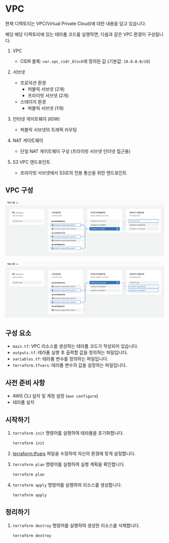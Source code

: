 # VPC

현재 디렉토리는 VPC(Virtual Private Cloud)에 대한 내용을 담고 있습니다.

해당 해당 디렉토리에 있는 테라폼 코드를 실행하면, 다음과 같은 VPC 환경이 구성됩니다.

1. VPC
    - CIDR 블록: `var.vpc_cidr_block`에 정의된 값 (기본값: `10.0.0.0/16`)

2. 서브넷
    - 프로덕션 환경
        - 퍼블릭 서브넷 (2개)
        - 프라이빗 서브넷 (2개)
    - 스테이지 환경
        - 퍼블릭 서브넷 (1개)

3. 인터넷 게이트웨이 (IGW)
    - 퍼블릭 서브넷의 트래픽 라우팅

4. NAT 게이트웨이
    - 단일 NAT 게이트웨이 구성 (프라이빗 서브넷 인터넷 접근용)

5. S3 VPC 엔드포인트
    - 프라이빗 서브넷에서 S3로의 전용 통신을 위한 엔드포인트


## VPC 구성

![resource_map_public](./images/resource_map_public.png)

![resource_map_private](./images/resource_map_private.png)

## 구성 요소

- `main.tf`: VPC 리소스를 생성하는 테라폼 코드가 작성되어 있습니다.
- `outputs.tf`: 테라폼 실행 후 출력할 값을 정의하는 파일입니다.
- `variables.tf`: 테라폼 변수를 정의하는 파일입니다.
- `terraform.tfvars`: 테라폼 변수의 값을 설정하는 파일입니다.

## 사전 준비 사항

- AWS CLI 설치 및 계정 설정 (`aws configure`)
- 테라폼 설치

## 시작하기

1. `terraform init` 명령어를 실행하여 테라폼을 초기화합니다.

    ```bash
    terraform init
    ```
2. [terraform.tfvars](./terraform.tfvars) 파일을 수정하여 자신의 환경에 맞게 설정합니다.
3. `terraform plan` 명령어를 실행하여 실행 계획을 확인합니다.

    ```bash
    terraform plan
    ```

4. `terraform apply` 명령어를 실행하여 리소스를 생성합니다.

    ```bash
    terraform apply
    ```

## 정리하기

1. `terraform destroy` 명령어를 실행하여 생성한 리소스를 삭제합니다.

    ```bash
    terraform destroy
    ```